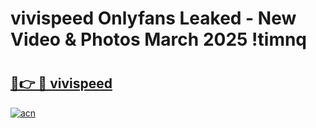 # vivispeed Onlyfans Leaked - New Video & Photos March 2025 !timnq

# <h2><a href="https://hu6fiw.iuczelnia.edu.pl?title=vivispeed&ref=timnq">🔗👉 🔴 vivispeed</a></h2>

[![acn](https://github.com/user-attachments/assets/0f9c940e-d8b0-45ae-aac7-cd30a18b3e1c)](https://hu6fiw.iuczelnia.edu.pl?title=vivispeed&ref=timnq)

